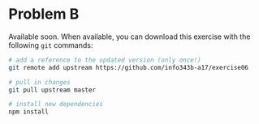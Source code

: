 # Problem B

Available soon. When available, you can download this exercise with the following `git` commands:

```bash
# add a reference to the updated version (only once!)
git remote add upstream https://github.com/info343b-a17/exercise06

# pull in changes
git pull upstream master

# install new dependencies
npm install
```
